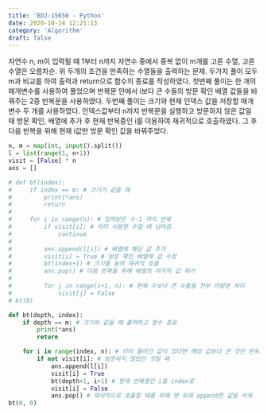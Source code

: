 ```yaml
---
title: 'BOJ-15650 - Python'
date: 2020-10-14 12:21:13
category: 'Algorithm'
draft: false
---
```

자연수 n, m이 입력될 때 1부터 n까지 자연수 중에서 중복 없이 m개를 고른 수열, 고른 수열은 오름차순. 위 두개의 조건을 만족하는 수열들을 출력하는 문제. 두가지 풀이 모두 m과 비교를 하여 출력과 return으로 함수의 종료를 작성하였다. 첫번째 풀이는 한 개의 매개변수를 사용하여 풀었으며 반복문 안에서 i보다 큰 수들의 방문 확인 배열 값들을 바꿔주는 2중 반복문을 사용하였다. 두번째 풀이는 크기와 현재 인덱스 값을 저장할 매개변수 두 개를 사용하였다. 인덱스값부터 n까지 반복문을 실행하고 방문하지 않은 값일 때 방문 확인, 배열에 추가 후 현재 반복중인 i를 이용하여 재귀적으로 호출하였다. 그 후 다음 반복을 위해 현재 i값만 방문 확인 값을 바꿔주었다.
```python
n, m = map(int, input().split())
l = list(range(1, n+1))
visit = [False] * n
ans = []

# def bt(index):
#     if index == m: # 크기가 같을 떄
#         print(*ans)
#         return
#
#     for i in range(n): # 입력받은 수-1 까지 반복
#         if visit[i]: # 이미 사용한 수일 때 넘어감
#             continue
#
#         ans.append(l[i]) # 배열에 해당 값 추가
#         visit[i] = True # 방문 확인 배열에 값 수정
#         bt(index+1) # 크기를 늘려 재귀적 호출
#         ans.pop() # 다음 반복을 위해 배열의 마지막 값 제거
#
#         for j in range(i+1, n): # 현재 수보다 큰 수들을 전부 미방문 처리
#             visit[j] = False
# bt(0)

def bt(depth, index):
    if depth == m: # 크기와 같을 떄 출력하고 함수 종료
        print(*ans)
        return

    for i in range(index, n): # 이미 들어간 값이 있다면 해당 값보다 큰 것만 반복
        if not visit[i]: # 방문하지 않았던 것일 때
            ans.append(l[i])
            visit[i] = True
            bt(depth+1, i+1) # 현재 반복중인 i를 index로
            visit[i] = False
            ans.pop() # 재귀적으로 호출할 때를 위해 맨 뒤에 append한 값을 삭제
bt(0, 0)

```